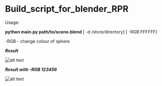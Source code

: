 # Build_script_for_blender_RPR
Usage:

**python main.py path/to/scene.blend**
[ -d /store/directory]
[ -RGB FFFFFF] 

-RGB - change colour of sphere

***Result***

![alt text](https://github.com/gorshik/Build_script_for_blender_RPR/blob/master/img_2020-10-05_23.53.00.png)

***Result with -RGB 123456***

![alt text](https://github.com/gorshik/Build_script_for_blender_RPR/blob/master/img_2020-10-05_23.55.01.png)
